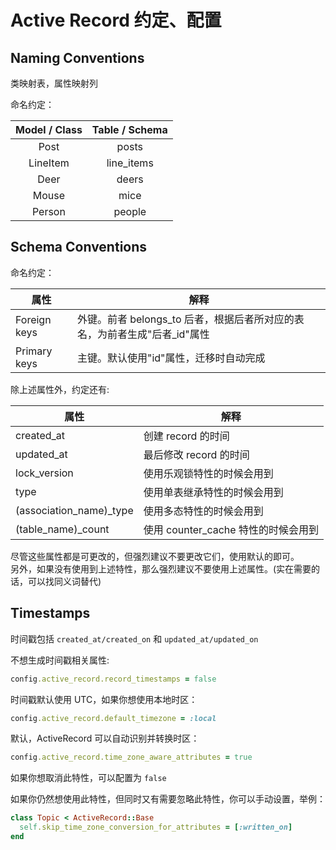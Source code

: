 # Active Record 约定、配置

## Naming Conventions

类映射表，属性映射列

命名约定：

|Model / Class |	Table / Schema|
|:----:|:---:|
|Post|	posts|
|LineItem|	line_items|
|Deer|	deers|
|Mouse|	mice|
|Person	|people|

## Schema Conventions

命名约定：

| 属性 | 解释 |
| -- | -- |
| Foreign keys | 外键。前者 belongs_to 后者，根据后者所对应的表名，为前者生成"后者_id"属性 |
| Primary keys | 主键。默认使用"id"属性，迁移时自动完成 |

除上述属性外，约定还有:

| 属性 | 解释 |
| -- | -- |
| created_at | 创建 record 的时间 |
| updated_at | 最后修改 record 的时间 |
| lock_version | 使用乐观锁特性的时候会用到 |
| type | 使用单表继承特性的时候会用到 |
| (association_name)_type | 使用多态特性的时候会用到 |
| (table_name)_count | 使用 counter_cache 特性的时候会用到 |

尽管这些属性都是可更改的，但强烈建议不要更改它们，使用默认的即可。  
另外，如果没有使用到上述特性，那么强烈建议不要使用上述属性。(实在需要的话，可以找同义词替代)

## Timestamps

时间戳包括 `created_at/created_on` 和 `updated_at/updated_on`
  
不想生成时间戳相关属性:

```ruby
config.active_record.record_timestamps = false
```

时间戳默认使用 UTC，如果你想使用本地时区：

```ruby
config.active_record.default_timezone = :local
```

默认，ActiveRecord 可以自动识别并转换时区：

```ruby
config.active_record.time_zone_aware_attributes = true
```

如果你想取消此特性，可以配置为 `false`

如果你仍然想使用此特性，但同时又有需要忽略此特性，你可以手动设置，举例：
  
```ruby
class Topic < ActiveRecord::Base
  self.skip_time_zone_conversion_for_attributes = [:written_on]
end
```
